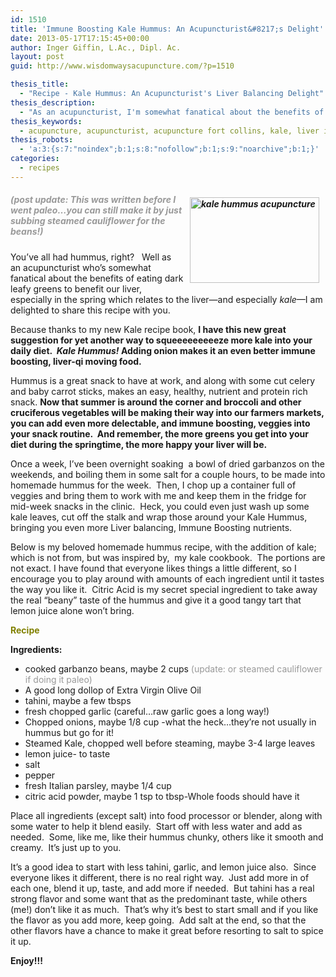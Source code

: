 ```yaml
---
id: 1510
title: 'Immune Boosting Kale Hummus: An Acupuncturist&#8217;s Delight'
date: 2013-05-17T17:15:45+00:00
author: Inger Giffin, L.Ac., Dipl. Ac.
layout: post
guid: http://www.wisdomwaysacupuncture.com/?p=1510

thesis_title:
  - "Recipe - Kale Hummus: An Acupuncturist's Liver Balancing Delight"
thesis_description:
  - "As an acupuncturist, I'm somewhat fanatical about the benefits of dark leafy greens, and particularly kale, for balancing your liver.  But it's always a challenge to eat enough as we'd like.  Here's an unusual way to squeeze more kale into your diet, which according to acupuncture theory, will help keep you balanced as we progress through spring."
thesis_keywords:
  - acupuncture, acupuncturist, acupuncture fort collins, kale, liver imbalance
thesis_robots:
  - 'a:3:{s:7:"noindex";b:1;s:8:"nofollow";b:1;s:9:"noarchive";b:1;}'
categories:
  - recipes
---
```

##### <img src="https://origin.ih.constantcontact.com/fs124/1102844965003/img/158.jpg" alt="kale hummus acupuncture" width="207" height="137" align="right" border="0" hspace="10" vspace="5" /> <span style="color: #999999;">(post update: This was written before I went paleo&#8230;you can still make it by just subbing steamed cauliflower for the beans!)</span>

You&#8217;ve all had hummus, right?   Well as an acupuncturist who&#8217;s somewhat fanatical about the benefits of eating dark leafy greens to benefit our liver, especially in the spring which relates to the liver&#8212;and especially _kale_&#8212;I am delighted to share this recipe with you.

Because thanks to my new Kale recipe book, **I have this new great suggestion for yet another way to squeeeeeeeeeze more kale into your daily diet.  _Kale Hummus!_ Adding onion makes it an even better immune boosting, liver-qi moving food.**

Hummus is a great snack to have at work, and along with some cut celery and baby carrot sticks, makes an easy, healthy, nutrient and protein rich snack. **Now that summer is around the corner and broccoli and other cruciferous vegetables will be making their way into our farmers markets, you can add even more delectable, and immune boosting, veggies into your snack routine.  And remember, the more greens you get into your diet during the springtime, the more happy your liver will be.**

Once a week, I&#8217;ve been overnight soaking  a bowl of dried garbanzos on the weekends, and boiling them in some salt for a couple hours, to be made into homemade hummus for the week.  Then, I chop up a container full of veggies and bring them to work with me and keep them in the fridge for mid-week snacks in the clinic.  Heck, you could even just wash up some kale leaves, cut off the stalk and wrap those around your Kale Hummus, bringing you even more Liver balancing, Immune Boosting nutrients.

Below is my beloved homemade hummus recipe, with the addition of kale; which is not from, but was inspired by,  my kale cookbook.  The portions are not exact. I have found that everyone likes things a little different, so I encourage you to play around with amounts of each ingredient until it tastes the way you like it.  Citric Acid is my secret special ingredient to take away the real &#8220;beany&#8221; taste of the hummus and give it a good tangy tart that lemon juice alone won&#8217;t bring.

**<span style="color: #808000;">Recipe</span>**

**Ingredients:**

  * cooked garbanzo beans, maybe 2 cups <span style="color: #999999;">(update: or steamed cauliflower if doing it paleo)</span>
  * A good long dollop of Extra Virgin Olive Oil
  * tahini, maybe a few tbsps
  * fresh chopped garlic (careful&#8230;raw garlic goes a long way!)
  * Chopped onions, maybe 1/8 cup -what the heck&#8230;they&#8217;re not usually in hummus but go for it!
  * Steamed Kale, chopped well before steaming, maybe 3-4 large leaves
  * lemon juice- to taste
  * salt
  * pepper
  * fresh Italian parsley, maybe 1/4 cup
  * citric acid powder, maybe 1 tsp to tbsp-Whole foods should have it

Place all ingredients (except salt) into food processor or blender, along with some water to help it blend easily.  Start off with less water and add as needed.  Some, like me, like their hummus chunky, others like it smooth and creamy.  It&#8217;s just up to you.

It&#8217;s a good idea to start with less tahini, garlic, and lemon juice also.  Since everyone likes it different, there is no real right way.  Just add more in of each one, blend it up, taste, and add more if needed.  But tahini has a real strong flavor and some want that as the predominant taste, while others (me!) don&#8217;t like it as much.  That&#8217;s why it&#8217;s best to start small and if you like the flavor as you add more, keep going.  Add salt at the end, so that the other flavors have a chance to make it great before resorting to salt to spice it up.

**Enjoy!!!**